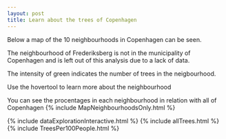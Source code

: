```yaml
---
layout: post
title: Learn about the trees of Copenhagen
---
```

Below a map of the 10 neighbourhoods in Copenhagen can be seen. 

The neighbourhood of Frederiksberg is not in the municipality of Copenhagen and is left out of this analysis due to a lack of data.

The intensity of green indicates the number of trees in the neigbourhood. 

Use the hovertool to learn more about the neighbourhood

You can see the procentages in each neighbourhood in relation with all of Copenhagen
{% include MapNeighbourhoodsOnly.html %}

{% include dataExplorationInteractive.html %}
{% include allTrees.html %}
{% include TreesPer100People.html %}

